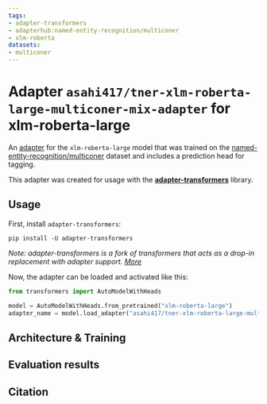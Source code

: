 ```yaml
---
tags:
- adapter-transformers
- adapterhub:named-entity-recognition/multiconer
- xlm-roberta
datasets:
- multiconer
---
```


# Adapter `asahi417/tner-xlm-roberta-large-multiconer-mix-adapter` for xlm-roberta-large

An [adapter](https://adapterhub.ml) for the `xlm-roberta-large` model that was trained on the [named-entity-recognition/multiconer](https://adapterhub.ml/explore/named-entity-recognition/multiconer/) dataset and includes a prediction head for tagging.

This adapter was created for usage with the **[adapter-transformers](https://github.com/Adapter-Hub/adapter-transformers)** library.

## Usage

First, install `adapter-transformers`:

```
pip install -U adapter-transformers
```
_Note: adapter-transformers is a fork of transformers that acts as a drop-in replacement with adapter support. [More](https://docs.adapterhub.ml/installation.html)_

Now, the adapter can be loaded and activated like this:

```python
from transformers import AutoModelWithHeads

model = AutoModelWithHeads.from_pretrained("xlm-roberta-large")
adapter_name = model.load_adapter("asahi417/tner-xlm-roberta-large-multiconer-mix-adapter", source="hf", set_active=True)
```

## Architecture & Training

<!-- Add some description here -->

## Evaluation results

<!-- Add some description here -->

## Citation

<!-- Add some description here -->